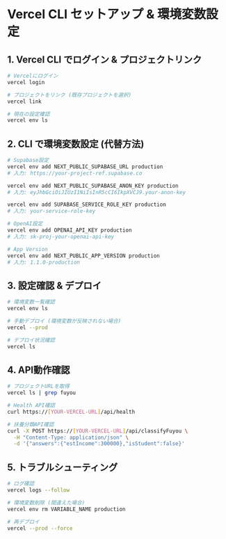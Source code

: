 # Vercel CLI セットアップ & 環境変数設定

## 1. Vercel CLI でログイン & プロジェクトリンク

```bash
# Vercelにログイン
vercel login

# プロジェクトをリンク (既存プロジェクトを選択)
vercel link

# 現在の設定確認
vercel env ls
```

## 2. CLI で環境変数設定 (代替方法)

```bash
# Supabase設定
vercel env add NEXT_PUBLIC_SUPABASE_URL production
# 入力: https://your-project-ref.supabase.co

vercel env add NEXT_PUBLIC_SUPABASE_ANON_KEY production  
# 入力: eyJhbGciOiJIUzI1NiIsInR5cCI6IkpXVCJ9.your-anon-key

vercel env add SUPABASE_SERVICE_ROLE_KEY production
# 入力: your-service-role-key

# OpenAI設定
vercel env add OPENAI_API_KEY production
# 入力: sk-proj-your-openai-api-key

# App Version
vercel env add NEXT_PUBLIC_APP_VERSION production
# 入力: 1.1.0-production
```

## 3. 設定確認 & デプロイ

```bash
# 環境変数一覧確認
vercel env ls

# 手動デプロイ (環境変数が反映されない場合)
vercel --prod

# デプロイ状況確認
vercel ls
```

## 4. API動作確認

```bash
# プロジェクトURLを取得
vercel ls | grep fuyou

# Health API確認
curl https://[YOUR-VERCEL-URL]/api/health

# 扶養分類API確認
curl -X POST https://[YOUR-VERCEL-URL]/api/classifyFuyou \
  -H "Content-Type: application/json" \
  -d '{"answers":{"estIncome":300000},"isStudent":false}'
```

## 5. トラブルシューティング

```bash
# ログ確認
vercel logs --follow

# 環境変数削除 (間違えた場合)
vercel env rm VARIABLE_NAME production

# 再デプロイ
vercel --prod --force
```